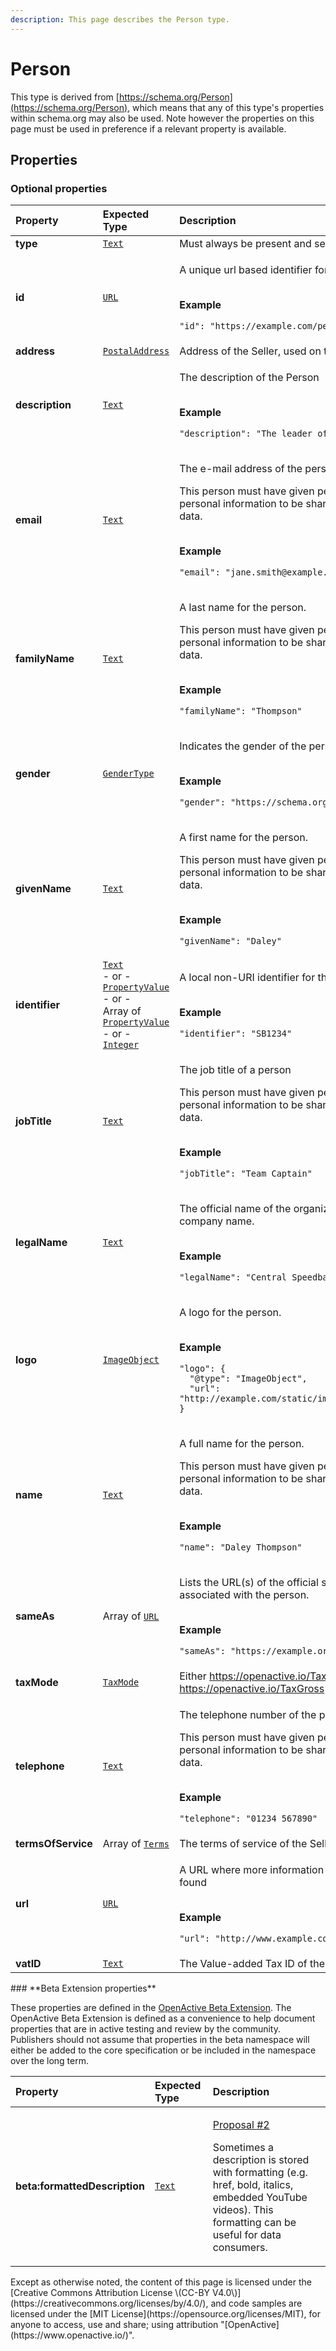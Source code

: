 ```yaml
---
description: This page describes the Person type.
---
```


# Person

This type is derived from [https://schema.org/Person](https://schema.org/Person), which means that any of this type's properties within schema.org may also be used. Note however the properties on this page must be used in preference if a relevant property is available.

## **Properties**

### **Optional properties**

<table>
  <thead>
    <tr>
      <th style="text-align:left">Property</th>
      <th style="text-align:left">Expected Type</th>
      <th style="text-align:left">Description</th>
    </tr>
  </thead>
  <tbody>
    <tr>
      <td style="text-align:left"><b>type</b>
      </td>
      <td style="text-align:left"> <a href="https://schema.org/Text"><code>Text</code></a>
      </td>
      <td style="text-align:left">Must always be present and set to <code>&quot;type&quot;: &quot;Person&quot;</code>
      </td>
    </tr>
    <tr>
      <td style="text-align:left"><b>id</b>
      </td>
      <td style="text-align:left"> <a href="https://schema.org/URL"><code>URL</code></a>
      </td>
      <td style="text-align:left">
        <p>A unique url based identifier for the record</p>
        <p>
          <br /><b>Example</b>
        </p>
        <p><code>&quot;id&quot;: &quot;https://example.com/person/12345&quot;</code>
        </p>
      </td>
    </tr>
    <tr>
      <td style="text-align:left"><b>address</b>
      </td>
      <td style="text-align:left"> <a href="https://developer.openactive.io/data-model/types/postaladdress"><code>PostalAddress</code></a>
      </td>
      <td style="text-align:left">Address of the Seller, used on tax receipts.</td>
    </tr>
    <tr>
      <td style="text-align:left"><b>description</b>
      </td>
      <td style="text-align:left"> <a href="https://schema.org/Text"><code>Text</code></a>
      </td>
      <td style="text-align:left">
        <p>The description of the Person</p>
        <p>
          <br /><b>Example</b>
        </p>
        <p><code>&quot;description&quot;: &quot;The leader of the coaching team&quot;</code>
        </p>
      </td>
    </tr>
    <tr>
      <td style="text-align:left"><b>email</b>
      </td>
      <td style="text-align:left"> <a href="https://schema.org/Text"><code>Text</code></a>
      </td>
      <td style="text-align:left">
        <p>The e-mail address of the person.</p>
        <p>This person must have given permission for their personal information
          to be shared as part of the open data.</p>
        <p>
          <br /><b>Example</b>
        </p>
        <p><code>&quot;email&quot;: &quot;jane.smith@example.com&quot;</code>
        </p>
      </td>
    </tr>
    <tr>
      <td style="text-align:left"><b>familyName</b>
      </td>
      <td style="text-align:left"> <a href="https://schema.org/Text"><code>Text</code></a>
      </td>
      <td style="text-align:left">
        <p>A last name for the person.</p>
        <p>This person must have given permission for their personal information
          to be shared as part of the open data.</p>
        <p>
          <br /><b>Example</b>
        </p>
        <p><code>&quot;familyName&quot;: &quot;Thompson&quot;</code>
        </p>
      </td>
    </tr>
    <tr>
      <td style="text-align:left"><b>gender</b>
      </td>
      <td style="text-align:left"> <a href="https://schema.org/GenderType"><code>GenderType</code></a>
      </td>
      <td style="text-align:left">
        <p>Indicates the gender of the person.</p>
        <p>
          <br /><b>Example</b>
        </p>
        <p><code>&quot;gender&quot;: &quot;https://schema.org/Female&quot;</code>
        </p>
      </td>
    </tr>
    <tr>
      <td style="text-align:left"><b>givenName</b>
      </td>
      <td style="text-align:left"> <a href="https://schema.org/Text"><code>Text</code></a>
      </td>
      <td style="text-align:left">
        <p>A first name for the person.</p>
        <p>This person must have given permission for their personal information
          to be shared as part of the open data.</p>
        <p>
          <br /><b>Example</b>
        </p>
        <p><code>&quot;givenName&quot;: &quot;Daley&quot;</code>
        </p>
      </td>
    </tr>
    <tr>
      <td style="text-align:left"><b>identifier</b>
      </td>
      <td style="text-align:left"> <a href="https://schema.org/Text"><code>Text</code></a>
        <br />- or -
        <br /><a href="https://developer.openactive.io/data-model/types/propertyvalue"><code>PropertyValue</code></a>
        <br
        />- or -
        <br />Array of <a href="https://developer.openactive.io/data-model/types/propertyvalue"><code>PropertyValue</code></a>
        <br
        />- or -
        <br /><a href="https://schema.org/Integer"><code>Integer</code></a>
      </td>
      <td style="text-align:left">
        <p>A local non-URI identifier for the resource</p>
        <p>
          <br /><b>Example</b>
        </p>
        <p><code>&quot;identifier&quot;: &quot;SB1234&quot;</code>
        </p>
      </td>
    </tr>
    <tr>
      <td style="text-align:left"><b>jobTitle</b>
      </td>
      <td style="text-align:left"> <a href="https://schema.org/Text"><code>Text</code></a>
      </td>
      <td style="text-align:left">
        <p>The job title of a person</p>
        <p>This person must have given permission for their personal information
          to be shared as part of the open data.</p>
        <p>
          <br /><b>Example</b>
        </p>
        <p><code>&quot;jobTitle&quot;: &quot;Team Captain&quot;</code>
        </p>
      </td>
    </tr>
    <tr>
      <td style="text-align:left"><b>legalName</b>
      </td>
      <td style="text-align:left"> <a href="https://schema.org/Text"><code>Text</code></a>
      </td>
      <td style="text-align:left">
        <p>The official name of the organization, e.g. the registered company name.</p>
        <p>
          <br /><b>Example</b>
        </p>
        <p><code>&quot;legalName&quot;: &quot;Central Speedball Ltd&quot;</code>
        </p>
      </td>
    </tr>
    <tr>
      <td style="text-align:left"><b>logo</b>
      </td>
      <td style="text-align:left"> <a href="https://developer.openactive.io/data-model/types/imageobject"><code>ImageObject</code></a>
      </td>
      <td style="text-align:left">
        <p>A logo for the person.</p>
        <p>
          <br /><b>Example</b>
        </p>
        <p><code>&quot;logo&quot;: {<br />  &quot;@type&quot;: &quot;ImageObject&quot;,<br />  &quot;url&quot;: &quot;http://example.com/static/image/speedball_large.jpg&quot;<br />}</code>
        </p>
      </td>
    </tr>
    <tr>
      <td style="text-align:left"><b>name</b>
      </td>
      <td style="text-align:left"> <a href="https://schema.org/Text"><code>Text</code></a>
      </td>
      <td style="text-align:left">
        <p>A full name for the person.</p>
        <p>This person must have given permission for their personal information
          to be shared as part of the open data.</p>
        <p>
          <br /><b>Example</b>
        </p>
        <p><code>&quot;name&quot;: &quot;Daley Thompson&quot;</code>
        </p>
      </td>
    </tr>
    <tr>
      <td style="text-align:left"><b>sameAs</b>
      </td>
      <td style="text-align:left">Array of <a href="https://schema.org/URL"><code>URL</code></a>
      </td>
      <td style="text-align:left">
        <p>Lists the URL(s) of the official social media profile pages associated
          with the person.</p>
        <p>
          <br /><b>Example</b>
        </p>
        <p><code>&quot;sameAs&quot;: &quot;https://example.org/example-org&quot;</code>
        </p>
      </td>
    </tr>
    <tr>
      <td style="text-align:left"><b>taxMode</b>
      </td>
      <td style="text-align:left"> <a href="https://openactive.io/TaxMode"><code>TaxMode</code></a>
      </td>
      <td style="text-align:left">Either <a href="https://openactive.io/TaxNet">https://openactive.io/TaxNet</a> or
        <a
        href="https://openactive.io/TaxGross">https://openactive.io/TaxGross</a>
      </td>
    </tr>
    <tr>
      <td style="text-align:left"><b>telephone</b>
      </td>
      <td style="text-align:left"> <a href="https://schema.org/Text"><code>Text</code></a>
      </td>
      <td style="text-align:left">
        <p>The telephone number of the person</p>
        <p>This person must have given permission for their personal information
          to be shared as part of the open data.</p>
        <p>
          <br /><b>Example</b>
        </p>
        <p><code>&quot;telephone&quot;: &quot;01234 567890&quot;</code>
        </p>
      </td>
    </tr>
    <tr>
      <td style="text-align:left"><b>termsOfService</b>
      </td>
      <td style="text-align:left">Array of <a href="https://developer.openactive.io/data-model/types/terms"><code>Terms</code></a>
      </td>
      <td style="text-align:left">The terms of service of the Seller.</td>
    </tr>
    <tr>
      <td style="text-align:left"><b>url</b>
      </td>
      <td style="text-align:left"> <a href="https://schema.org/URL"><code>URL</code></a>
      </td>
      <td style="text-align:left">
        <p>A URL where more information about the person may be found</p>
        <p>
          <br /><b>Example</b>
        </p>
        <p><code>&quot;url&quot;: &quot;http://www.example.com/&quot;</code>
        </p>
      </td>
    </tr>
    <tr>
      <td style="text-align:left"><b>vatID</b>
      </td>
      <td style="text-align:left"> <a href="https://schema.org/Text"><code>Text</code></a>
      </td>
      <td style="text-align:left">The Value-added Tax ID of the of the Seller.</td>
    </tr>
  </tbody>
</table>### **Beta Extension properties**

These properties are defined in the [OpenActive Beta Extension](https://openactive.io/ns-beta). The OpenActive Beta Extension is defined as a convenience to help document properties that are in active testing and review by the community. Publishers should not assume that properties in the beta namespace will either be added to the core specification or be included in the namespace over the long term.

<table>
  <thead>
    <tr>
      <th style="text-align:left">Property</th>
      <th style="text-align:left">Expected Type</th>
      <th style="text-align:left">Description</th>
    </tr>
  </thead>
  <tbody>
    <tr>
      <td style="text-align:left"><b>beta:formattedDescription</b>
      </td>
      <td style="text-align:left"> <a href="https://schema.org/Text"><code>Text</code></a>
      </td>
      <td style="text-align:left">
        <p><a href="https://github.com/openactive/ns-beta/issues/2">Proposal #2</a>
        </p>
        <p>Sometimes a description is stored with formatting (e.g. href, bold, italics,
          embedded YouTube videos). This formatting can be useful for data consumers.</p>
      </td>
    </tr>
  </tbody>
</table>Except as otherwise noted, the content of this page is licensed under the [Creative Commons Attribution License \(CC-BY V4.0\)](https://creativecommons.org/licenses/by/4.0/), and code samples are licensed under the [MIT License](https://opensource.org/licenses/MIT), for anyone to access, use and share; using attribution "[OpenActive](https://www.openactive.io/)".

